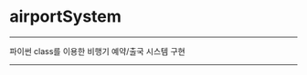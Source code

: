 # airportSystem

----------------------------
파이썬 class를 이용한 비행기 예약/출국 시스템 구현

----------------------------
